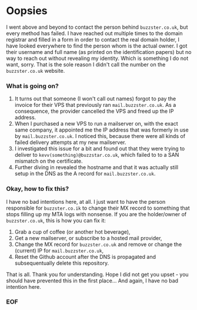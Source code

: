 # Oopsies

I went above and beyond to contact the person behind `buzzster.co.uk`, but every method has failed. I have reached out multiple times to the domain registrar and filled in a form in order to contact the real domain holder, I have looked everywhere to find the person whom is the actual owner. I got their username and full name (as printed on the identification papers) but no way to reach out without revealing my identity. Which is something I do not want, sorry. That is the sole reason I didn't call the number on the `buzzster.co.uk` website.

### What is going on?

1. It turns out that someone (I won't call out names) forgot to pay the invoice for their VPS that previously ran `mail.buzzster.co.uk`. As a consequence, the provider cancelled the VPS and freed up the IP address.
2. When I purchased a new VPS to run a mailserver on, with the exact same company, it appointed me the IP address that was formerly in use by `mail.buzzster.co.uk`. I noticed this, because there were all kinds of failed delivery attempts at my new mailserver.
3. I investigated this issue for a bit and found out that they were trying to deliver to `kevv(something)@buzzstar.co.uk`, which failed to to a SAN mismatch on the certificate.
4. Further diving in revealed the hostname and that it was actually still setup in the DNS as the A record for `mail.buzzster.co.uk`.

### Okay, how to fix this?

I have no bad intentions here, at all. I just want to have the person responsible for `buzzster.co.ik` to change their MX record to something that stops filling up my MTA logs with nonsense. If you are the holder/owner of `buzzster.co.uk`, this is how you can fix it:

1. Grab a cup of coffee (or another hot beverage),
2. Get a new mailserver, or subscribe to a hosted mail provider,
3. Change the MX record for `buzzster.co.uk` and remove or change the (current) IP for `mail.buzzster.co.uk`,
4. Reset the Github account after the DNS is propagated and subsequentually delete this repository.

That is all. Thank you for understanding. Hope I did not get you upset - you should have prevented this in the first place... And again, I have no bad intention here.

### EOF
